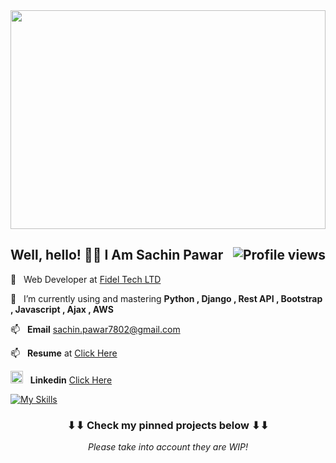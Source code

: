 <!--
**dmoyadev/dmoyadev** is a ✨ _special_ ✨ repository because its `README.md` (this file) appears on your GitHub profile.
-->

<img src="https://assets.hongkiat.com/uploads/programming-jokes/joke--comic_sleep-pos.jpg" width="100%" height="350px">

<h2>
    Well, hello! 👋🏻 I Am Sachin Pawar <img align="right" src="https://gpvc.arturio.dev/dmoyadev" alt="Profile views">
</h2>

💼&nbsp;&nbsp;&nbsp;Web Developer at <a href="https://www.fideltech.com">Fidel Tech LTD</a>&nbsp;

🌱&nbsp;&nbsp;&nbsp;I’m currently using and mastering **Python , Django , Rest API , Bootstrap , Javascript , Ajax , AWS**

📫&nbsp;&nbsp;&nbsp;<b>Email</b> sachin.pawar7802@gmail.com

📫&nbsp;&nbsp;&nbsp;<b>Resume</b>  at <a href="">Click Here </a>

<img src="https://as2.ftcdn.net/v2/jpg/03/96/56/19/1000_F_396561934_t1OwjMZHrVY211bHA5uUEAix0F1SyLci.jpg" height="20px" width="20px" > &nbsp;&nbsp;<b>Linkedin</b> <a href="https://www.linkedin.com/in/sachin-pawar-python-django/"> Click Here </a>



[![My Skills](https://skillicons.dev/icons?i=python,django,aws,javascript,bootstrap,jquery,git,mysql,postgres,react)](https://skillicons.dev)

<h3 align="center">
    ⬇⬇ Check my pinned projects below ⬇⬇
</h3>
<p align="center">
    <i>Please take into account they are WIP!<i>
</p>
